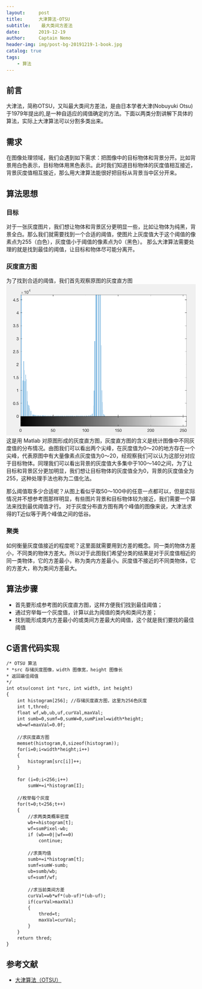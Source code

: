 ```yaml
---
layout:     post
title:      大津算法-OTSU
subtitle:    最大类间方差法
date:       2019-12-19
author:     Captain Nemo
header-img: img/post-bg-20191219-1-book.jpg
catalog: true
tags:
    - 算法
---
```



## 前言
  大津法，简称OTSU，又叫最大类间方差法，是由日本学者大津(Nobuyuki Otsu)于1979年提出的,是一种自适应的阈值确定的方法。下面以两类分割讲解下具体的算法，实际上大津算法可以分割多类出来。
  
## 需求
  在图像处理领域，我们会遇到如下需求：把图像中的目标物体和背景分开。比如背景用白色表示，目标物体用黑色表示。此时我们知道目标物体的灰度值相互接近，背景灰度值相互接近，那么用大津算法能很好把目标从背景当中区分开来。
  
## 算法思想 
### 目标
  对于一张灰度图片，我们想让物体和背景区分更明显一些，比如让物体为纯黑，背景全白。那么我们就需要找到一个合适的阈值，使图片上灰度值大于这个阈值的像素点为255（白色），灰度值小于阈值的像素点为0（黑色）。
 那么大津算法需要处理的就是找到最佳的阈值，让目标和物体尽可能分离开。
 
### 灰度直方图
  为了找到合适的阈值，我们首先观察原图的灰度直方图
   ![](https://github.com/scottwyh/scottwyh.github.io/blob/master/img/20191219-4-otsu.png)
  这是用 Matlab 对原图形成的灰度直方图，灰度直方图的含义是统计图像中不同灰度值的分布情况。由图我们可以看出两个尖峰，在灰度值为0～20的地方存在一个尖峰，代表原图中有大量像素点灰度值为0～20，经观察我们可以认为这部分对应于目标物体。同理我们可以看出背景的灰度值大多集中于100～140之间，为了让目标和背景区分更加明显，我们想让目标物体的灰度值全为0，背景的灰度值全为255，这种处理手法也称为二值化法。

  那么阈值取多少合适呢？从图上看似乎取50～100中的任意一点都可以，但是实际情况并不想参考图那样明显，有些图片背景和目标物体较为接近，我们需要一个算法来找到最优阈值才行。
  对于灰度分布直方图有两个峰值的图像来说，大津法求得的T近似等于两个峰值之间的低谷。

### 聚类
  如何衡量灰度值接近的程度呢？这里面就需要用到方差的概念。同一类的物体方差小，不同类的物体方差大。所以对于此图我们希望分类的结果是对于灰度值相近的同一类物体，它的方差最小，称为类内方差最小。灰度值不接近的不同类物体，它的方差大，称为类间方差最大。
  
## 算法步骤
- 首先要形成参考图的灰度直方图，这样方便我们找到最佳阈值；
- 通过穷举每一个灰度值，计算以此为阈值的类内和类间方差；
- 找到能形成类内方差最小的或类间方差最大的阈值，这个就是我们要找的最佳阈值

## C语言代码实现

    /* OTSU 算法
    * *src 存储灰度图像，width 图像宽，height 图像长
    * 返回最佳阈值
    */
    int otsu(const int *src, int width, int height)
    {
        int histogram[256]; //存储灰度直方图，这里为256色灰度
        int t,thred;
        float wf,wb,ub,uf,curVal,maxVal;
        int sumb=0,sumf=0,sumW=0,sumPixel=width*height;
        wb=wf=maxVal=0.0f;
    
        //求灰度直方图
        memset(histogram,0,sizeof(histogram));
        for(i=0;i<width*height;i++)
        {
            histogram[src[i]]++;
        }
    
        for (i=0;i<256;i++)
            sumW+=i*histogram[I];
    
        //枚举每个灰度    
        for(t=0;t<256;t++)
        {
            //求两类类概率密度
            wb+=histogram[t];
            wf=sumPixel-wb;
            if (wb==0||wf==0)
                continue;
        
            //求类均值
            sumb+=i*histogram[t];
            sumf=sumW-sumb;
            ub=sumb/wb;
            uf=sumf/wf;
        
            //求当前类间方差
            curVal=wb*wf*(ub-uf)*(ub-uf);
            if(curVal>maxVal)
            {
                thred=t;
                maxVal=curVal;
            }
        }
        return thred;
    }

## 参考文献
- [大津算法（OTSU）](https://www.jianshu.com/p/ff7f9f00bd99)

